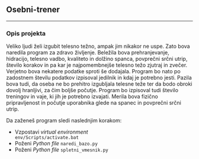 ## Osebni-trener
___
### Opis projekta

Veliko ljudi želi izgubit telesno težno, ampak jim nikakor ne uspe. Zato bova naredila program za zdravo življenje. 
Beležila bova prehranjevanje, hidracijo, telesno vadbo, kvaliteto in dolžino spanca, povprečni srčni utrip, število korakov 
in pa kar je najpomembnejše telesno težo zjutraj in zvečer. Verjetno bova nekatere podatke sproti še dodajala. 
Program bo nato po zadostnem številu podatkov izpisoval jedilnik in kdaj je potrebno jesti. Pazila bova tudi, da 
oseba ne bo prehitro izgubljala telesne teže ter da bodo obroki dovolj hranljivi, za čim boljše počutje. 
Program bo izpisoval tudi število treningov in vaje, ki jih je potrebno izvajati. Merila bova fizično pripravljenost in 
počutje uporabnika glede na spanec in povprečni srčni utrip. 

Da zaženeš program sledi naslednjim korakom:
- Vzpostavi <i> virtual environment </i> <code> env/Scripts/activate.bat </code>
- Poženi <i>Python file</i> <code>naredi_bazo.py</code>
- Poženi <i>Python file</i> <code>spletni_vmesnik.py</code>
